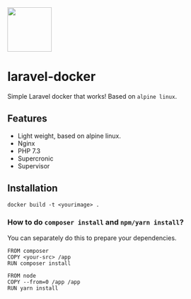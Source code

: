 <img src="https://dl.dropbox.com/s/2usz2l4099j7pdy/logo-laravel-docker.png" width=100/>

# laravel-docker
Simple Laravel docker that works! Based on `alpine linux`. 

## Features
- Light weight, based on alpine linux.
- Nginx
- PHP 7.3
- Supercronic
- Supervisor

## Installation
```
docker build -t <yourimage> .
```

### How to do `composer install` and `npm/yarn install`?
You can separately do this to prepare your dependencies.

```
FROM composer
COPY <your-src> /app
RUN composer install

FROM node
COPY --from=0 /app /app
RUN yarn install
```
